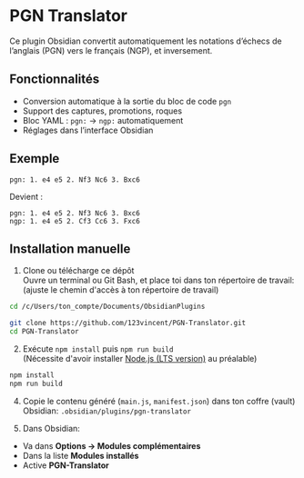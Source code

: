 # PGN Translator

Ce plugin Obsidian convertit automatiquement les notations d’échecs de l’anglais (PGN) vers le français (NGP), et inversement.

## Fonctionnalités

- Conversion automatique à la sortie du bloc de code `pgn`
- Support des captures, promotions, roques
- Bloc YAML : `pgn:` → `ngp:` automatiquement
- Réglages dans l’interface Obsidian

## Exemple

```pgn
pgn: 1. e4 e5 2. Nf3 Nc6 3. Bxc6
```

Devient :

```pgn
pgn: 1. e4 e5 2. Nf3 Nc6 3. Bxc6
ngp: 1. e4 e5 2. Cf3 Cc6 3. Fxc6
```

## Installation manuelle

1. Clone ou télécharge ce dépôt<br/>
Ouvre un terminal ou Git Bash, et place toi dans ton répertoire de travail:<br/>
(ajuste le chemin d'accès à ton répertoire de travail)
```bash
cd /c/Users/ton_compte/Documents/ObsidianPlugins
```
```bash
git clone https://github.com/123vincent/PGN-Translator.git
cd PGN-Translator
```

2. Exécute `npm install` puis `npm run build`<br/>
(Nécessite d'avoir installer [Node.js (LTS version)](https://nodejs.org/) au préalable)
```bash
npm install
npm run build
```

4. Copie le contenu généré (`main.js`, `manifest.json`) dans ton coffre (vault) Obsidian: `.obsidian/plugins/pgn-translator`

5. Dans Obsidian:
 - Va dans **Options → Modules complémentaires**
 - Dans la liste **Modules installés**
 - Active **PGN-Translator**
